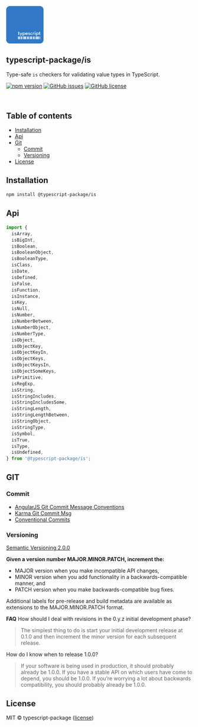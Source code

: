 <a href="https://www.typescriptlang.org/">
  <img
    src="https://raw.githubusercontent.com/typescript-package/core/refs/heads/main/ts-package-barcode-logo-512.png"
    width="20%"
    title="@typescript-package/type"
  />
</a>

## typescript-package/is

Type-safe `is` checkers for validating value types in TypeScript.

<!-- npm badge -->
[![npm version][typescript-package-npm-badge-svg]][typescript-package-npm-badge]
[![GitHub issues][typescript-package-badge-issues]][typescript-package-issues]
[![GitHub license][typescript-package-badge-license]][typescript-package-license]

<br>

## Table of contents

* [Installation](#installation)
* [Api](#api)
* [Git](#git)
  * [Commit](#commit)
  * [Versioning](#versioning)
* [License](#license)

## Installation

```bash
npm install @typescript-package/is
```

## Api

```typescript
import {
  isArray,
  isBigInt,
  isBoolean,
  isBooleanObject,
  isBooleanType,
  isClass,
  isDate,
  isDefined,
  isFalse,
  isFunction,
  isInstance,
  isKey,
  isNull,
  isNumber,
  isNumberBetween,
  isNumberObject,
  isNumberType,
  isObject,
  isObjectKey,
  isObjectKeyIn,
  isObjectKeys,
  isObjectKeysIn,
  isObjectSomeKeys,
  isPrimitive,
  isRegExp,
  isString,
  isStringIncludes,
  isStringIncludesSome,
  isStringLength,
  isStringLengthBetween,
  isStringObject,
  isStringType,
  isSymbol,
  isTrue,
  isType,
  isUndefined,
} from '@typescript-package/is';
```

## GIT

### Commit

* [AngularJS Git Commit Message Conventions][git-commit-angular]
* [Karma Git Commit Msg][git-commit-karma]
* [Conventional Commits][git-commit-conventional]

### Versioning

[Semantic Versioning 2.0.0][git-semver]

**Given a version number MAJOR.MINOR.PATCH, increment the:**

* MAJOR version when you make incompatible API changes,
* MINOR version when you add functionality in a backwards-compatible manner, and
* PATCH version when you make backwards-compatible bug fixes.

Additional labels for pre-release and build metadata are available as extensions to the MAJOR.MINOR.PATCH format.

**FAQ**
How should I deal with revisions in the 0.y.z initial development phase?

> The simplest thing to do is start your initial development release at 0.1.0 and then increment the minor version for each subsequent release.

How do I know when to release 1.0.0?

> If your software is being used in production, it should probably already be 1.0.0. If you have a stable API on which users have come to depend, you should be 1.0.0. If you’re worrying a lot about backwards compatibility, you should probably already be 1.0.0.

## License

MIT © typescript-package ([license][typescript-package-license])

<!-- This package: typescript-package  -->
  <!-- GitHub: badges -->
  [typescript-package-badge-issues]: https://img.shields.io/github/issues/typescript-package/is
  [isscript-package-badge-forks]: https://img.shields.io/github/forks/typescript-package/is
  [typescript-package-badge-stars]: https://img.shields.io/github/stars/typescript-package/is
  [typescript-package-badge-license]: https://img.shields.io/github/license/typescript-package/is
  <!-- GitHub: badges links -->
  [typescript-package-issues]: https://github.com/typescript-package/is/issues
  [typescript-package-forks]: https://github.com/typescript-package/is/network
  [typescript-package-license]: https://github.com/typescript-package/is/blob/master/LICENSE
  [typescript-package-stars]: https://github.com/typescript-package/is/stargazers
<!-- This package -->

<!-- Package: typescript-package -->
  <!-- npm -->
  [typescript-package-npm-badge-svg]: https://badge.fury.io/js/@typescript-package%2Fis.svg
  [typescript-package-npm-badge]: https://badge.fury.io/js/@typescript-package%2Fis

<!-- GIT -->
[git-semver]: http://semver.org/

<!-- GIT: commit -->
[git-commit-angular]: https://gist.github.com/stephenparish/9941e89d80e2bc58a153
[git-commit-karma]: http://karma-runner.github.io/0.10/dev/git-commit-msg.html
[git-commit-conventional]: https://www.conventionalcommits.org/en/v1.0.0/
